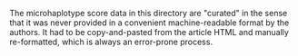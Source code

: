 The microhaplotype score data in this directory are "curated" in the sense that it was never provided in a convenient machine-readable format by the authors.
It had to be copy-and-pasted from the article HTML and manually re-formatted, which is always an error-prone process.

